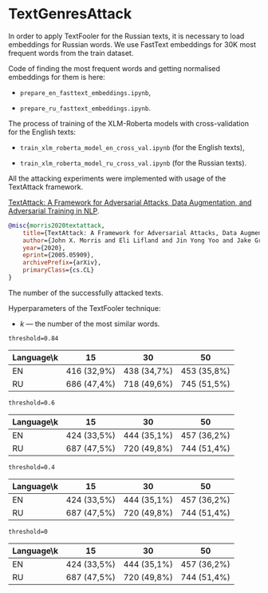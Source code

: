 # TextGenresAttack

In order to apply TextFooler for the Russian texts, it is necessary to load embeddings for Russian words. We use FastText embeddings for 30K most frequent words from the train dataset.

Code of finding the most frequent words and getting normalised embeddings for them is here:

* `prepare_en_fasttext_embeddings.ipynb`,

* `prepare_ru_fasttext_embeddings.ipynb`.

The process of training of the XLM-Roberta models with cross-validation for the English texts:

* `train_xlm_roberta_model_en_cross_val.ipynb` (for the English texts),

* `train_xlm_roberta_model_ru_cross_val.ipynb` (for the Russian texts).




All the attacking experiments were implemented with usage of the TextAttack framework.

[TextAttack: A Framework for Adversarial Attacks, Data Augmentation, and Adversarial Training in NLP](https://arxiv.org/abs/2005.05909).

```bibtex
@misc{morris2020textattack,
    title={TextAttack: A Framework for Adversarial Attacks, Data Augmentation, and Adversarial Training in NLP},
    author={John X. Morris and Eli Lifland and Jin Yong Yoo and Jake Grigsby and Di Jin and Yanjun Qi},
    year={2020},
    eprint={2005.05909},
    archivePrefix={arXiv},
    primaryClass={cs.CL}
}
```

The number of the successfully attacked texts.

Hyperparameters of the TextFooler technique:

* $k$ — the number of the most similar words.


`threshold=0.84`

| Language\k | 15          | 30          | 50          |
|------------|-------------|-------------|-------------|
| EN         | 416 (32,9%) | 438 (34,7%) | 453 (35,8%) |
| RU         | 686 (47,4%) | 718 (49,6%) | 745 (51,5%) |


`threshold=0.6`

| Language\k | 15          | 30          | 50          |
|------------|-------------|-------------|-------------|
| EN         | 424 (33,5%) | 444 (35,1%) | 457 (36,2%) |
| RU         | 687 (47,5%) | 720 (49,8%) | 744 (51,4%) |

`threshold=0.4`

| Language\k | 15          | 30          | 50          |
|------------|-------------|-------------|-------------|
| EN         | 424 (33,5%) | 444 (35,1%) | 457 (36,2%) |
| RU         | 687 (47,5%) | 720 (49,8%) | 744 (51,4%) |

`threshold=0`

| Language\k | 15          | 30          | 50          |
|------------|-------------|-------------|-------------|
| EN         | 424 (33,5%) | 444 (35,1%) | 457 (36,2%) |
| RU         | 687 (47,5%) | 720 (49,8%) | 744 (51,4%) |
